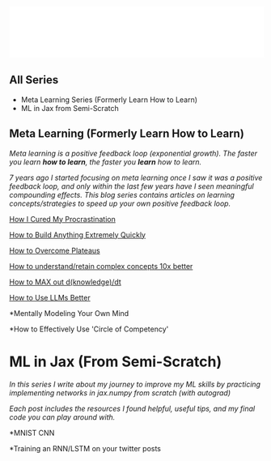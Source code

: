 <div>
    <img src="style.svg" width="800" height="100">
</div>

## All Series
- Meta Learning Series (Formerly Learn How to Learn)
- ML in Jax from Semi-Scratch


## Meta Learning (Formerly Learn How to Learn)
<i color="#222">Meta learning is a positive feedback loop (exponential growth). The faster you learn **how to learn**, the faster you **learn** how to learn.

7 years ago I started focusing on meta learning once I saw it was a positive feedback loop, and only within the last few years have I seen meaningful compounding effects. This blog series contains articles on learning concepts/strategies to speed up your own positive feedback loop.</i>

[How I Cured My Procrastination](https://learnhowtolearn.org/how-i-cured-procrastination/)

[How to Build Anything Extremely Quickly](https://learnhowtolearn.org/how-to-build-extremely-quickly/)

[How to Overcome Plateaus](https://learnhowtolearn.org/how-to-overcome-plateaus/)

[How to understand/retain complex concepts 10x better](https://learnhowtolearn.org/how-to-understand-and-retain-any-concept-10x-better/)

[How to MAX out d(knowledge)/dt](https://learnhowtolearn.org/how-to-max-out-useful-knowledge/)

[How to Use LLMs Better](https://learnhowtolearn.org/wiki/how-to-use-llms-better/)

*Mentally Modeling Your Own Mind

*How to Effectively Use 'Circle of Competency'


# ML in Jax (From Semi-Scratch)
<i>
In this series I write about my journey to improve my ML skills by practicing implementing networks in jax.numpy from scratch (with autograd)

Each post includes the resources I found helpful, useful tips, and my final code you can play around with.</i>


*MNIST CNN

*Training an RNN/LSTM on your twitter posts
